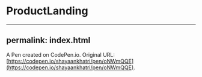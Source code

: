 # ProductLanding

---
permalink: index.html
---

A Pen created on CodePen.io. Original URL: [https://codepen.io/shayaankhatri/pen/oNWmQQE](https://codepen.io/shayaankhatri/pen/oNWmQQE).


